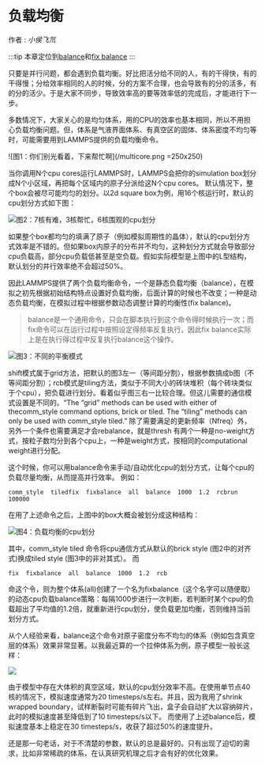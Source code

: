 # 负载均衡

<DIV class="author">作者 : <i>小侯飞氘</i></DIV>

:::tip
本章定位到[balance](https://lammps.sandia.gov/doc/balance.html)和[fix balance](https://lammps.sandia.gov/doc/fix_balance.html)
:::

只要是并行问题，都会遇到负载均衡。好比把活分给不同的人，有的干得快，有的干得慢；分给效率相同的人的时候，分的方案不合理，也会导致有的分的活多，有的分的活少。于是大家不同步，导致效率高的要等效率低的完成后，才能进行下一步。

多数情况下，大家关心的是均匀体系，用的CPU的效率也基本相同，所以不用担心负载均衡问题。但，体系是气液界面体系、有真空区的固体、体系密度不均匀等时，可能需要用到LAMMPS提供的负载均衡命令。


![图1：你们别光看着，下来帮忙啊](/multicore.png =250x250)


当你调用N个cpu cores运行LAMMPS时，LAMMPS会把你的simulation box划分成N个小区域，再把每个区域内的原子分派给这N个cpu cores。
默认情况下，整个box会被尽可能均匀的划分。以2d square box为例，用16个核运行时，默认的cpu划分方式如下图：


![图2：7核有难，3核帮忙，6核围观的cpu划分](/imbalance.png)


如果整个box都均匀的填满了原子（例如模拟周期性的晶体），默认的cpu划分方式效率是不错的。但如果box内原子的分布并不均匀，这种划分方式就会导致部分cpu负载高，部分cpu负载低甚至是空负载。假如实际模型是上图中的L型结构，默认划分的并行效率绝不会超过50%。

因此LAMMPS提供了两个负载均衡命令，一个是静态负载均衡（balance），在模拟之初先根据初始结构特点设置好负载均衡，后面计算的时候也不改变；一种是动态负载均衡，在模拟过程中根据参数动态调整计算的均衡性(fix balance)。

> balance是一个通用命令，只会在脚本执行到这个命令得时候执行一次；而fix命令可以在运行过程中按照设定得频率反复执行，因此fix balance实际上是在执行得过程中反复执行balance这个操作。


![图3：不同的平衡模式](/balance_sum.jpg)


shift模式属于grid方法，把默认的图3左一（等间距分割），根据参数搞成b图（不等间距分割）；rcb模式是tiling方法，类似于不同大小的砖块堆积（每个砖块类似于个cpu），把负载进行划分。看着似乎图三右一比较合理。但这儿需要的通信模式设置是不同的。“The “grid” methods can be used with either of thecomm_style command options, brick or tiled.  The “tiling” methods can only be used with comm_style tiled.”
除了需要满足的更新频率（Nfreq）外，另外一个条件也需要满足才会rebalance，就是thresh 有两个一种是no-weight方式，按粒子数均分到各个cpu上，一种是weight方式，按相同的computational weight进行分配。


这个时候，你可以用balance命令来手动/自动优化cpu的划分方式，让每个cpu的负载尽量均衡，从而提高并行效率。
例如：
```
comm_style  tiledfix  fixbalance  all  balance  1000  1.2  rcbrun  100000
```

在用了上述命令之后，上图中的box大概会被划分成这种结构：

![图4：负载均衡的cpu划分](/balance.png)

其中，comm_style tiled 命令将cpu通信方式从默认的brick style (图2中的对齐式)换成tiled style (图3中的非对其式）。
而
```
fix  fixbalance  all  balance  1000  1.2  rcb
```
命这个令，则为整个体系(all)创建了一个名为fixbalance（这个名字可以随便取）的动态cpu负载balance策略：每隔1000步进行一次判断，若判断时某个cpu的负载超出了平均值的1.2倍，就重新进行cpu划分，使负载更加均衡，否则维持当前划分方式。

从个人经验来看，balance这个命令对原子密度分布不均匀的体系（例如包含真空层的体系）效果非常显著。以我最近算的一个拉伸体系为例，原子模型一般长这样：

![](/deform.png)

由于模型中存在大体积的真空区域，默认的cpu划分效率不高。在使用单节点40核的情况下，模拟速度通常为20 timesteps/s左右。并且，因为我用了shrink wrapped boundary，试样断裂时可能有碎片飞出，盒子会自动扩大以容纳碎片，此时的模拟速度甚至降低到了10 timesteps/s以下。
而使用了上述balance后，模拟速度基本上稳定在30 timesteps/s，收获了超过50%的速度提升。

还是那一句老话，对于不清楚的参数，默认的总是最好的。只有出现了迫切的需求，比如非常稀疏的体系，在认真研究机理之后才会有好的优化效果。







